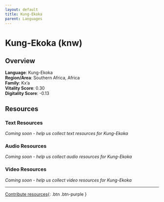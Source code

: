 ```yaml
---
layout: default
title: Kung-Ekoka
parent: Languages
---
```


# Kung-Ekoka (knw)

## Overview

**Language**: Kung-Ekoka  
**Region/Area**: Southern Africa, Africa  
**Family**: Kx’a  
**Vitality Score**: 0.30  
**Digitality Score**: -0.13  

## Resources

### Text Resources
*Coming soon - help us collect text resources for Kung-Ekoka*

### Audio Resources
*Coming soon - help us collect audio resources for Kung-Ekoka*

### Video Resources
*Coming soon - help us collect video resources for Kung-Ekoka*

---

[Contribute resources](https://fairtrain.github.io/){: .btn .btn-purple }
